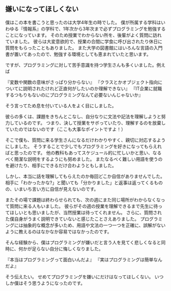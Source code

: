 ## 嫌いになってほしくない

僕はこの本を書こうと思ったのは大学4年生の時でした。
僕が所属する学科はいわゆる『情報系』の学科で、1年次から3年次まで必ずプログラミングを勉強することになっています。
そのため授業でわからない所を、後輩がよく質問に訪れていました。
彼らは大変意欲的で、授業の合間に学食に呼び出されたり休日に質問をもらったこともありました。
また大学の図書館にはいろんな言語の入門書が置いてあったので、勉強する環境としても恵まれていたと思います。

ですが、プログラミングに対して苦手意識を持つ学生さんも多くいました。例えば

『変数や関数の意味がさっぱり分からない』
『クラスとかオブジェクト指向についてに説明されたけれど正直何がしたいのか理解できない』
『IT企業に就職するつもりもないのにプログラミングなんて必要ないんじゃないか』

そう言ってため息を付いている人をよく目にしました。

彼らの多くは、課題をきちんとこなし、自分なりに文法や記法を理解しようと努力しているのです。
つまり、決して授業をサボっていたり、理解するのを放棄していたのではないのです（ここも大事なポイントですよ！）

そこで僕も、質問に来る学生さんになるだけわかりやすく、親切に対応するようにしました。
そうすることで少しでもプログラミングを好きになってもらえればと思ったのです。
他の教科もあってスケジュール的に忙しいかと思い、なるべく簡潔な説明をするようにも努めました。
またなるべく難しい用語を使うのを避けたり、相手にできるだけ合わようともしました。

しかし、本当に話を理解してもらえたのか毎回どこか自信がありませんでした。
相手に「わかったかな?」と聞いても「分かりました」と返事は返ってくるものの、いまいち言い方に自信が見えないのです。

またその場で課題は終わらせられても、次の週にまた同じ場所がわからなくなって質問に来る人もいました。
彼らがその週の授業を理解できるまで先生に待ってほしいとも思いましたが、当然授業は待ってくれません。
さらに、質問された僕自身がうまく説明できていないと感じたことさえありました。
プログラミングには抽象的な概念が多いため、用語や文法の一つ一つを正確に、誤解がないように教えるのはなかなか容易ではなかったのです。

そんな経験から、僕はプログラミングが嫌いだと言う人を見てく悲しくなると同時に、何かが足らない自分に悔しくなりました。

『本当はプログラミングって面白いんだよ』
『実はプログラミングは簡単なんだよ』

そう伝えたい。
せめてプログラミングを嫌いにだけはなってほしくない。
いつしか僕はそう思うようになったのです。
